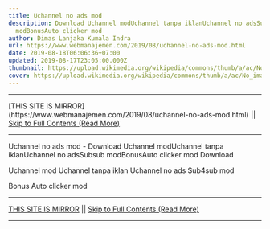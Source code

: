```yaml
---
title: Uchannel no ads mod
description: Download Uchannel modUchannel tanpa iklanUchannel no adsSubsub
  modBonusAuto clicker mod
author: Dimas Lanjaka Kumala Indra
url: https://www.webmanajemen.com/2019/08/uchannel-no-ads-mod.html
date: 2019-08-18T06:06:36+07:00
updated: 2019-08-17T23:05:00.000Z
thumbnail: https://upload.wikimedia.org/wikipedia/commons/thumb/a/ac/No_image_available.svg/2048px-No_image_available.svg.png
cover: https://upload.wikimedia.org/wikipedia/commons/thumb/a/ac/No_image_available.svg/2048px-No_image_available.svg.png
---
```


<hr/> [THIS SITE IS MIRROR](https://www.webmanajemen.com/2019/08/uchannel-no-ads-mod.html) || <a href="https://www.webmanajemen.com/2019/08/uchannel-no-ads-mod.html" rel="follow" class="button" id="read-more">Skip to Full Contents (Read More)</a> <hr/> Uchannel no ads mod - Download Uchannel modUchannel tanpa iklanUchannel no adsSubsub modBonusAuto clicker mod Download 

Uchannel mod
Uchannel tanpa iklan
Uchannel no ads
Sub4sub mod

Bonus Auto clicker mod <hr/> [THIS SITE IS MIRROR](https://www.webmanajemen.com/2019/08/uchannel-no-ads-mod.html) || <a href="https://www.webmanajemen.com/2019/08/uchannel-no-ads-mod.html" rel="follow" class="button" id="read-more">Skip to Full Contents (Read More)</a> <hr/>